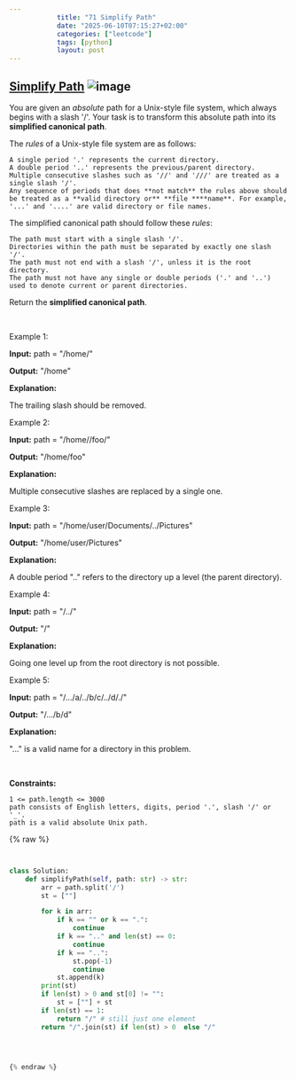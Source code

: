 ```yaml
---
            title: "71 Simplify Path"
            date: "2025-06-10T07:15:27+02:00"
            categories: ["leetcode"]
            tags: [python]
            layout: post
---
```

            
## [Simplify Path](https://leetcode.com/problems/simplify-path) ![image](https://img.shields.io/badge/Difficulty-Medium-orange)

You are given an *absolute* path for a Unix-style file system, which always begins with a slash '/'. Your task is to transform this absolute path into its **simplified canonical path**.

The *rules* of a Unix-style file system are as follows:

	A single period '.' represents the current directory.
	A double period '..' represents the previous/parent directory.
	Multiple consecutive slashes such as '//' and '///' are treated as a single slash '/'.
	Any sequence of periods that does **not match** the rules above should be treated as a **valid directory or** **file ****name**. For example, '...' and '....' are valid directory or file names.

The simplified canonical path should follow these *rules*:

	The path must start with a single slash '/'.
	Directories within the path must be separated by exactly one slash '/'.
	The path must not end with a slash '/', unless it is the root directory.
	The path must not have any single or double periods ('.' and '..') used to denote current or parent directories.

Return the **simplified canonical path**.

 

Example 1:

**Input:** path = "/home/"

**Output:** "/home"

**Explanation:**

The trailing slash should be removed.

Example 2:

**Input:** path = "/home//foo/"

**Output:** "/home/foo"

**Explanation:**

Multiple consecutive slashes are replaced by a single one.

Example 3:

**Input:** path = "/home/user/Documents/../Pictures"

**Output:** "/home/user/Pictures"

**Explanation:**

A double period ".." refers to the directory up a level (the parent directory).

Example 4:

**Input:** path = "/../"

**Output:** "/"

**Explanation:**

Going one level up from the root directory is not possible.

Example 5:

**Input:** path = "/.../a/../b/c/../d/./"

**Output:** "/.../b/d"

**Explanation:**

"..." is a valid name for a directory in this problem.

 

**Constraints:**

	1 <= path.length <= 3000
	path consists of English letters, digits, period '.', slash '/' or '_'.
	path is a valid absolute Unix path.

{% raw %}


```python


class Solution:
    def simplifyPath(self, path: str) -> str:
        arr = path.split('/')
        st = [""]

        for k in arr:
            if k == "" or k == ".":
                continue
            if k == ".." and len(st) == 0:
                continue
            if k == "..":
                st.pop(-1)
                continue
            st.append(k)
        print(st)
        if len(st) > 0 and st[0] != "":
            st = [""] + st
        if len(st) == 1:
            return "/" # still just one element 
        return "/".join(st) if len(st) > 0  else "/"
            
        


{% endraw %}
```
